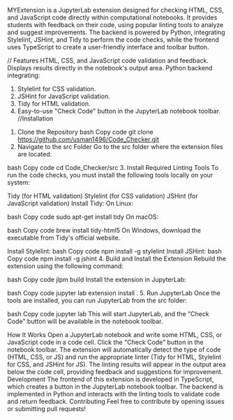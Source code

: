 MYExtension is a JupyterLab extension designed for checking HTML, CSS, and JavaScript code directly within computational notebooks. It provides students with feedback on their code, using popular linting tools to analyze and suggest improvements. The backend is powered by Python, integrating Stylelint, JSHint, and Tidy to perform the code checks, while the frontend uses TypeScript to create a user-friendly interface and toolbar button.

// Features
HTML, CSS, and JavaScript code validation and feedback.
Displays results directly in the notebook's output area.
Python backend integrating:
1) Stylelint for CSS validation.
2) JSHint for JavaScript validation.
3) Tidy for HTML validation.
4) Easy-to-use "Check Code" button in the JupyterLab notebook toolbar.
//Installation
1. Clone the Repository
bash
Copy code
git clone https://github.com/usman1496/Code_Checker.git
2. Navigate to the src Folder
Go to the src folder where the extension files are located:

bash
Copy code
cd Code_Checker/src
3. Install Required Linting Tools
To run the code checks, you must install the following tools locally on your system:

Tidy (for HTML validation)
Stylelint (for CSS validation)
JSHint (for JavaScript validation)
Install Tidy:
On Linux:

bash
Copy code
sudo apt-get install tidy
On macOS:

bash
Copy code
brew install tidy-html5
On Windows, download the executable from Tidy's official website.

Install Stylelint:
bash
Copy code
npm install -g stylelint
Install JSHint:
bash
Copy code
npm install -g jshint
4. Build and Install the Extension
Rebuild the extension using the following command:

bash
Copy code
jlpm build
Install the extension in JupyterLab:

bash
Copy code
jupyter lab extension install .
5. Run JupyterLab
Once the tools are installed, you can run JupyterLab from the src folder:

bash
Copy code
jupyter lab
This will start JupyterLab, and the "Check Code" button will be available in the notebook toolbar.

How It Works
Open a JupyterLab notebook and write some HTML, CSS, or JavaScript code in a code cell.
Click the "Check Code" button in the notebook toolbar.
The extension will automatically detect the type of code (HTML, CSS, or JS) and run the appropriate linter (Tidy for HTML, Stylelint for CSS, and JSHint for JS).
The linting results will appear in the output area below the code cell, providing feedback and suggestions for improvement.
Development
The frontend of this extension is developed in TypeScript, which creates a button in the JupyterLab notebook toolbar.
The backend is implemented in Python and interacts with the linting tools to validate code and return feedback.
Contributing
Feel free to contribute by opening issues or submitting pull requests!

